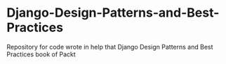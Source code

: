 # Django-Design-Patterns-and-Best-Practices
Repository for code wrote in help that Django Design Patterns and Best Practices book of Packt
